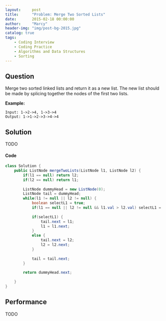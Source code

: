 ```yaml
---
layout:     post
title:      "Problem: Merge Two Sorted Lists"
date:       2015-02-18 00:00:00
author:     "Marcy"
header-img: "img/post-bg-2015.jpg"
catalog: true
tags:
    - Coding Interview
    - Coding Practice
    - Algorithms and Data Structures
    - Sorting
---
```


## Question

Merge two sorted linked lists and return it as a new list. The new list should be made by splicing together the nodes of the first two lists.

**Example:**

```
Input: 1->2->4, 1->3->4
Output: 1->1->2->3->4->4
```

## Solution
TODO

#### Code
```java
class Solution {
    public ListNode mergeTwoLists(ListNode l1, ListNode l2) {
        if(l1 == null) return l2;
        if(l2 == null) return l1;
        
        ListNode dummyHead = new ListNode(0);
        ListNode tail = dummyHead;
        while(l1 != null || l2 != null) {
            boolean selectL1 = true;
            if(l1 == null || l2 != null && l1.val > l2.val) selectL1 = false;
            
            if(selectL1) {
                tail.next = l1;
                l1 = l1.next;
            }
            else {
                tail.next = l2;
                l2 = l2.next;
            }
            
            tail = tail.next;
        }
        
        return dummyHead.next;
        
    }
}
```

## Performance
TODO